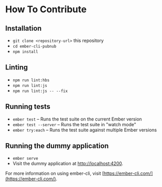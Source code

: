# How To Contribute

## Installation

* `git clone <repository-url>` this repository
* `cd ember-cli-pubnub`
* `npm install`

## Linting

* `npm run lint:hbs`
* `npm run lint:js`
* `npm run lint:js -- --fix`

## Running tests

* `ember test` – Runs the test suite on the current Ember version
* `ember test --server` – Runs the test suite in "watch mode"
* `ember try:each` – Runs the test suite against multiple Ember versions

## Running the dummy application

* `ember serve`
* Visit the dummy application at
  [http://localhost:4200](http://localhost:4200).

For more information on using ember-cli, visit
[https://ember-cli.com/](https://ember-cli.com/).
